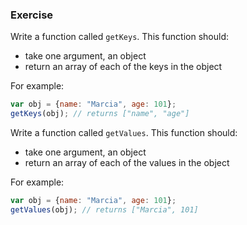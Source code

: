 <!--{ ids:[194], language:'JavaScript', type:'workshop', order: 4, name:'For...In Loops I', description:'Iterate through properties of an object' } -->
### Exercise

Write a function called `getKeys`. This function should:

  - take one argument, an object
  - return an array of each of the keys in the object

For example:

```js
var obj = {name: "Marcia", age: 101};
getKeys(obj); // returns ["name", "age"]
```

Write a function called `getValues`. This function should:

  - take one argument, an object
  - return an array of each of the values in the object

For example:

```js
var obj = {name: "Marcia", age: 101};
getValues(obj); // returns ["Marcia", 101]
```

